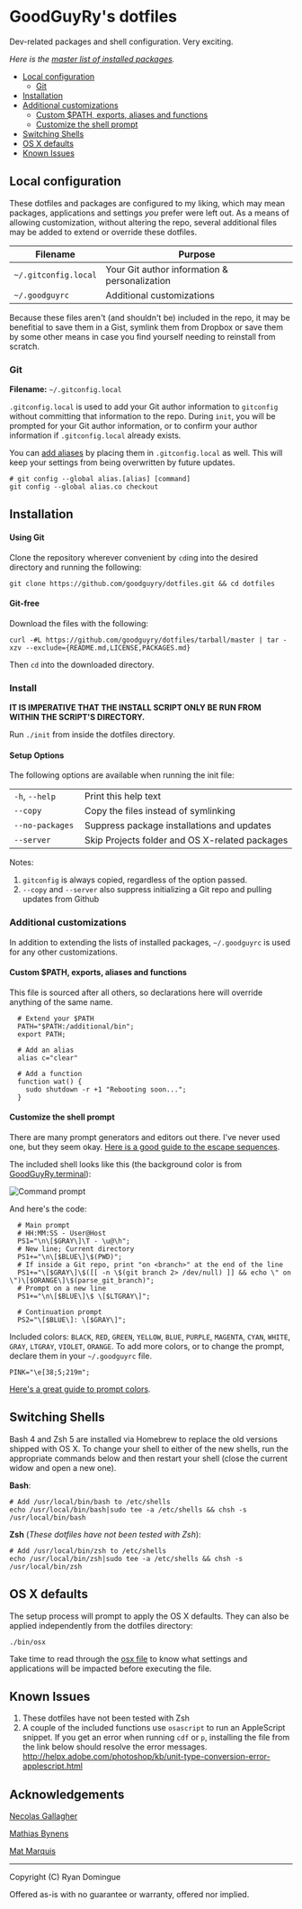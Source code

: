 # GoodGuyRy's dotfiles

Dev-related packages and shell configuration. Very exciting.

*Here is the [master list of installed packages](https://github.com/goodguyry/dotfiles/blob/master/PACKAGES.md).*

- [Local configuration](#local-configuration)
  - [Git](#git)
- [Installation](#installation)
- [Additional customizations](#additional-customizations)
  - [Custom $PATH, exports, aliases and functions](#custom-path-exports-aliases-and-functions)
  - [Customize the shell prompt](#customize-the-shell-prompt)
- [Switching Shells](#switching-shells)
- [OS X defaults](#os-x-defaults)
- [Known Issues](#known-issues)

## Local configuration

These dotfiles and packages are configured to my liking, which may mean packages, applications and settings _you_ prefer were left out. As a means of allowing customization, without altering the repo, several additional files may be added to extend or override these dotfiles.

| Filename              | Purpose                                         |
|-----------------------|-------------------------------------------------|
| `~/.gitconfig.local`  | Your Git author information & personalization   |
| `~/.goodguyrc`        | Additional customizations                       |

Because these files aren't (and shouldn't be) included in the repo, it may be benefitial to save them in a Gist, symlink them from Dropbox or save them by some other means in case you find yourself needing to reinstall from scratch.


### Git

**Filename:** `~/.gitconfig.local`

`.gitconfig.local` is used to add your Git author information to `gitconfig` without committing that information to the repo. During `init`, you will be prompted for your Git author information, or to confirm your author information if `.gitconfig.local` already exists.

You can [add aliases](https://git-scm.com/book/en/v2/Git-Basics-Git-Aliases) by placing them in `.gitconfig.local` as well. This will keep your settings from being overwritten by future updates.

```shell
# git config --global alias.[alias] [command]
git config --global alias.co checkout
```


## Installation


#### Using Git

Clone the repository wherever convenient by ```cd```ing into the desired directory and running the following:

```shell
git clone https://github.com/goodguyry/dotfiles.git && cd dotfiles
```


#### Git-free

Download the files with the following:

```shell
curl -#L https://github.com/goodguyry/dotfiles/tarball/master | tar -xzv --exclude={README.md,LICENSE,PACKAGES.md}
```

Then ```cd``` into the downloaded directory.


### Install

**IT IS IMPERATIVE THAT THE INSTALL SCRIPT ONLY BE RUN FROM WITHIN THE SCRIPT'S DIRECTORY.**

Run `./init` from inside the dotfiles directory.


#### Setup Options

The following options are available when running the init file:

<table>
  <tr>
    <td width="25%"><code>-h</code>, <code>--help</code></td>
    <td>Print this help text</td>
  </tr>
  <tr>
    <td width="25%"><code>--copy</code></td>
    <td>Copy the files instead of symlinking</td>
  </tr>
  <tr>
    <td width="25%"><code>--no-packages</code></td>
    <td>Suppress package installations and updates</td>
  </tr>
  <tr>
    <td width="25%"><code>--server</code></td>
    <td>Skip Projects folder and OS X-related packages</td>
  </tr>
</table>

Notes:

1. `gitconfig` is always copied, regardless of the option passed.
2. `--copy` and `--server` also suppress initializing a Git repo and pulling updates from Github


### Additional customizations

In addition to extending the lists of installed packages, `~/.goodguyrc` is used for any other customizations.


#### Custom $PATH, exports, aliases and functions

This file is sourced after all others, so declarations here will override anything of the same name.

```shell
  # Extend your $PATH
  PATH="$PATH:/additional/bin";
  export PATH;

  # Add an alias
  alias c="clear"

  # Add a function
  function wat() {
    sudo shutdown -r +1 "Rebooting soon...";
  }
```


#### Customize the shell prompt

There are many prompt generators and editors out there. I've never used one, but they seem okay. [Here is a good guide to the escape sequences](http://www.tldp.org/HOWTO/Bash-Prompt-HOWTO/bash-prompt-escape-sequences.html).

The included shell looks like this (the background color is from [GoodGuyRy.terminal](https://github.com/goodguyry/dotfiles/blob/master/lib/GoodGuyRy.terminal)):

![Command prompt](http://i.imgur.com/G1ovhl2.png)

And here's the code:

```shell
  # Main prompt
  # HH:MM:SS - User@Host
  PS1="\n\[$GRAY\]\T - \u@\h";
  # New line; Current directory
  PS1+="\n\[$BLUE\]\$(PWD)";
  # If inside a Git repo, print "on <branch>" at the end of the line
  PS1+="\[$GRAY\]\$([[ -n \$(git branch 2> /dev/null) ]] && echo \" on \")\[$ORANGE\]\$(parse_git_branch)";
  # Prompt on a new line
  PS1+="\n\[$BLUE\]\$ \[$LTGRAY\]";

  # Continuation prompt
  PS2="\[$BLUE\]: \[$GRAY\]";
```

Included colors: `BLACK`, `RED`, `GREEN`, `YELLOW`, `BLUE`, `PURPLE`, `MAGENTA`, `CYAN`, `WHITE`, `GRAY`, `LTGRAY`, `VIOLET`, `ORANGE`. To add more colors, or to change the prompt, declare them in your `~/.goodguyrc` file.

```shell
PINK="\e[38;5;219m";
```

[Here's a great guide to prompt colors](http://misc.flogisoft.com/bash/tip_colors_and_formatting).


## Switching Shells

Bash 4 and Zsh 5 are installed via Homebrew to replace the old versions shipped with OS X. To change your shell to either of the new shells, run the appropriate commands below and then restart your shell (close the current widow and open a new one).

**Bash**:

```shell
# Add /usr/local/bin/bash to /etc/shells
echo /usr/local/bin/bash|sudo tee -a /etc/shells && chsh -s /usr/local/bin/bash
```

**Zsh** (_These dotfiles have not been tested with Zsh_):

```shell
# Add /usr/local/bin/zsh to /etc/shells
echo /usr/local/bin/zsh|sudo tee -a /etc/shells && chsh -s /usr/local/bin/zsh
```


## OS X defaults

The setup process will prompt to apply the OS X defaults. They can also be applied independently from the dotfiles directory:

```
./bin/osx
```

Take time to read through the [osx file](http://github.com/goodguyry/dotfiles/blob/master/bin/osx) to know what settings and applications will be impacted before executing the file.


## Known Issues

1. These dotfiles have not been tested with Zsh
2. A couple of the included functions use `osascript` to run an AppleScript snippet. If you get an error when running `cdf` or `p`, installing the file from the link below should resolve the error messages.  
http://helpx.adobe.com/photoshop/kb/unit-type-conversion-error-applescript.html


## Acknowledgements

[Necolas Gallagher](http://github.com/necolas/dotfiles)

[Mathias Bynens](http://github.com/mathiasbynens/dotfiles)

[Mat Marquis](https://github.com/wilto/)

---

Copyright (C) Ryan Domingue

Offered as-is with no guarantee or warranty, offered nor implied.
